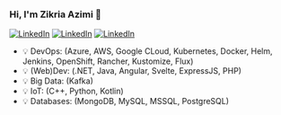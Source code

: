 ### Hi, I'm Zikria Azimi 🎹

[![LinkedIn](https://img.shields.io/static/v1?label=LinkedIn&message=%20&color=blue&logo=Linkedin&style=flat-square&logoColor=white)](https://www.linkedin.com/in/zazimi/)
[![LinkedIn](https://img.shields.io/static/v1?label=YouTube&message=%20&color=red&logo=YouTube&style=flat-square&logoColor=blue)](https://www.youtube.com/channel/UC1-8Or_zJ352gMzOtkTpfQg)
[![LinkedIn](https://img.shields.io/static/v1?label=Ziqq.nl&message=%20&color=darkcyan&logo=Ziqq.nl&style=flat-square&logoColor=blue)](https://ziqq.nl/)

  
- 💡 DevOps: (Azure, AWS, Google CLoud, Kubernetes, Docker, Helm, Jenkins, OpenShift, Rancher, Kustomize, Flux)
- 💡 (Web)Dev: (.NET, Java, Angular, Svelte, ExpressJS, PHP)
- 💡 Big Data: (Kafka)
- 💡 IoT: (C++, Python, Kotlin)
- 💡 Databases: (MongoDB, MySQL, MSSQL, PostgreSQL)
